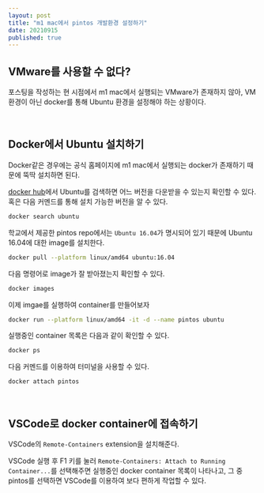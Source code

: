 ```yaml
---
layout: post
title: "m1 mac에서 pintos 개발환경 설정하기"
date: 20210915
published: true
---
```


## VMware를 사용할 수 없다?

포스팅을 작성하는 현 시점에서 m1 mac에서 실행되는 VMware가 존재하지 않아, VM 환경이 아닌 docker를 통해 Ubuntu 환경을 설정해야 하는 상황이다.

<br>

## Docker에서 Ubuntu 설치하기

Docker같은 경우에는 공식 홈페이지에 m1 mac에서 실행되는 docker가 존재하기 때문에 뚝딱 설치하면 된다.

[docker hub](https://hub.docker.com/)에서 Ubuntu를 검색하면 어느 버전을 다운받을 수 있는지 확인할 수 있다. 혹은 다음 커멘드를 통해 설치 가능한 버전을 알 수 있다.
```bash
docker search ubuntu
```

학교에서 제공한 pintos repo에서는 `Ubuntu 16.04`가 명시되어 있기 때문에 Ubuntu 16.04에 대한 image를 설치한다.
```bash
docker pull --platform linux/amd64 ubuntu:16.04
```

다음 명령어로 image가 잘 받아졌는지 확인할 수 있다.
```bash
docker images
```

이제 imgae를 실행하여 container를 만들어보자
```bash
docker run --platform linux/amd64 -it -d --name pintos ubuntu 
```

실행중인 container 목록은 다음과 같이 확인할 수 있다.
```bash
docker ps
```

다음 커멘드를 이용하여 터미널을 사용할 수 있다.
```bash
docker attach pintos
```

<br>

## VSCode로 docker container에 접속하기

VSCode의 `Remote-Containers` extension을 설치해준다.

VSCode 실행 후 F1 키를 눌러 `Remote-Containers: Attach to Running Container...`를 선택해주면 실행중인 docker container 목록이 나타나고, 그 중 pintos를 선택하면 VSCode를 이용하여 보다 편하게 작업할 수 있다.
